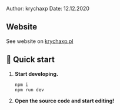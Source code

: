 Author: krychaxp
Date: 12.12.2020

## Website

See website on [krychaxp.pl](https://krychaxp.pl)


## 🚀 Quick start

1.  **Start developing.**

    ```shell
    npm i
    npm run dev
    ```

1.  **Open the source code and start editing!**
